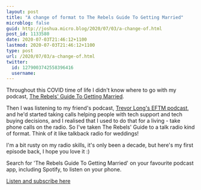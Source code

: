 ```yaml
---
layout: post
title: "A change of format to The Rebels Guide To Getting Married"
microblog: false
guid: http://joshua.micro.blog/2020/07/03/a-change-of.html
post_id: 1133580
date: 2020-07-03T21:46:12+1100
lastmod: 2020-07-03T21:46:12+1100
type: post
url: /2020/07/03/a-change-of.html
twitter:
  id: 1279003742558396416
  username: 
---
```

Throughout this COVID time of life I didn't know where to go with my podcast, [The Rebels' Guide To Getting Married](https://therebels.guide).

Then I was listening to my friend's podcast, [Trevor Long's EFTM podcast](https://eftm.com), and he'd started taking calls helping people with tech support and tech buying decisions, and I realised that I used to do that for a living - take phone calls on the radio. So I've taken The Rebels' Guide to a talk radio kind of format. Think of it like talkback radio for weddings!

I'm a bit rusty on my radio skills, it's only been a decade, but here's my first episode back, I hope you love it :)

Search for 'The Rebels Guide To Getting Married' on your favourite podcast app, including Spotify, to listen on your phone.

[Listen and subscribe here](https://anchor.fm/therebelsguide/episodes/How-do-we-tell-my-mother-in-law-that-we-eloped-eg8gd3/a-a2k5ud9)
